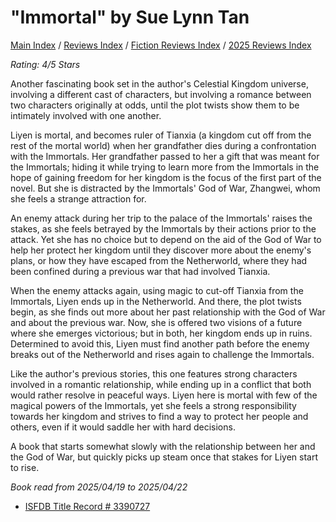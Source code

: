 # "Immortal" by Sue Lynn Tan

[Main Index](../../../README.md) / [Reviews Index](../../README.md) / [Fiction Reviews Index](../README.md) / [2025 Reviews Index](README.md)

*Rating: 4/5 Stars*

Another fascinating book set in the author's Celestial Kingdom universe, involving a different cast of characters, but involving a romance between two characters originally at odds, until the plot twists show them to be intimately involved with one another.

Liyen is mortal, and becomes ruler of Tianxia (a kingdom cut off from the rest of the mortal world) when her grandfather dies during a confrontation with the Immortals. Her grandfather passed to her a gift that was meant for the Immortals; hiding it while trying to learn more from the Immortals in the hope of gaining freedom for her kingdom is the focus of the first part of the novel. But she is distracted by the Immortals' God of War, Zhangwei, whom she feels a strange attraction for.

An enemy attack during her trip to the palace of the Immortals' raises the stakes, as she feels betrayed by the Immortals by their actions prior to the attack. Yet she has no choice but to depend on the aid of the God of War to help her protect her kingdom until they discover more about the enemy's plans, or how they have escaped from the Netherworld, where they had been confined during a previous war that had involved Tianxia.

When the enemy attacks again, using magic to cut-off Tianxia from the Immortals, Liyen ends up in the Netherworld. And there, the plot twists begin, as she finds out more about her past relationship with the God of War and about the previous war. Now, she is offered two visions of a future where she emerges victorious; but in both, her kingdom ends up in ruins. Determined to avoid this, Liyen must find another path before the enemy breaks out of the Netherworld and rises again to challenge the Immortals.

Like the author's previous stories, this one features strong characters involved in a romantic relationship, while ending up in a conflict that both would rather resolve in peaceful ways. Liyen here is mortal with few of the magical powers of the Immortals, yet she feels a strong responsibility towards her kingdom and strives to find a way to protect her people and others, even if it would saddle her with hard decisions.

A book that starts somewhat slowly with the relationship between her and the God of War, but quickly picks up steam once that stakes for Liyen start to rise.

*Book read from 2025/04/19 to 2025/04/22*

- [ISFDB Title Record # 3390727](https://www.isfdb.org/cgi-bin/title.cgi?3390727)
